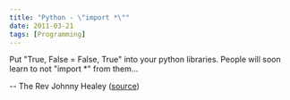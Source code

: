 ```yaml
---
title: "Python - \"import *\""
date: 2011-03-21
tags: [Programming]
---
```


Put "True, False = False, True" into your python libraries. People
will soon learn to not "import *" from them...

-- The Rev Johnny Healey ([source][source])

[source]: https://twitter.com/voidspace/status/50011778788245504
